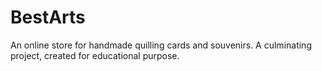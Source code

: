 # BestArts
An online store for handmade quilling cards and souvenirs. A culminating project, created for educational purpose.
